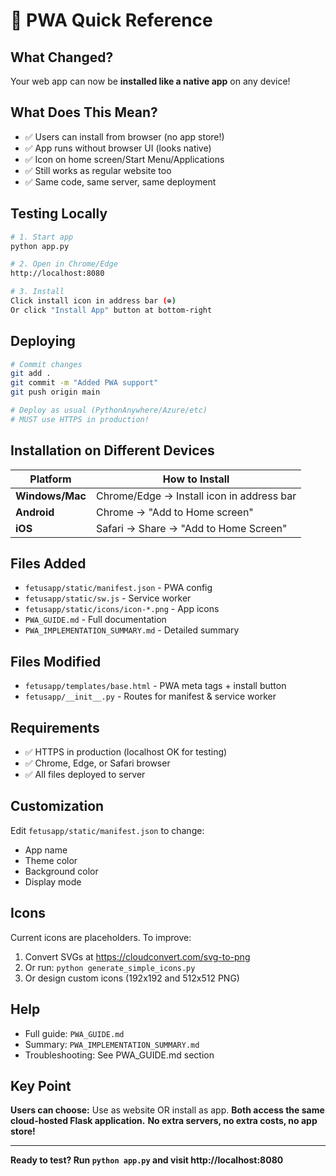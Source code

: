 # 🚀 PWA Quick Reference

## What Changed?
Your web app can now be **installed like a native app** on any device!

## What Does This Mean?
- ✅ Users can install from browser (no app store!)
- ✅ App runs without browser UI (looks native)
- ✅ Icon on home screen/Start Menu/Applications
- ✅ Still works as regular website too
- ✅ Same code, same server, same deployment

## Testing Locally

```bash
# 1. Start app
python app.py

# 2. Open in Chrome/Edge
http://localhost:8080

# 3. Install
Click install icon in address bar (⊕)
Or click "Install App" button at bottom-right
```

## Deploying

```bash
# Commit changes
git add .
git commit -m "Added PWA support"
git push origin main

# Deploy as usual (PythonAnywhere/Azure/etc)
# MUST use HTTPS in production!
```

## Installation on Different Devices

| Platform | How to Install |
|----------|---------------|
| **Windows/Mac** | Chrome/Edge → Install icon in address bar |
| **Android** | Chrome → "Add to Home screen" |
| **iOS** | Safari → Share → "Add to Home Screen" |

## Files Added
- `fetusapp/static/manifest.json` - PWA config
- `fetusapp/static/sw.js` - Service worker
- `fetusapp/static/icons/icon-*.png` - App icons
- `PWA_GUIDE.md` - Full documentation
- `PWA_IMPLEMENTATION_SUMMARY.md` - Detailed summary

## Files Modified
- `fetusapp/templates/base.html` - PWA meta tags + install button
- `fetusapp/__init__.py` - Routes for manifest & service worker

## Requirements
- ✅ HTTPS in production (localhost OK for testing)
- ✅ Chrome, Edge, or Safari browser
- ✅ All files deployed to server

## Customization
Edit `fetusapp/static/manifest.json` to change:
- App name
- Theme color
- Background color
- Display mode

## Icons
Current icons are placeholders. To improve:
1. Convert SVGs at https://cloudconvert.com/svg-to-png
2. Or run: `python generate_simple_icons.py`
3. Or design custom icons (192x192 and 512x512 PNG)

## Help
- Full guide: `PWA_GUIDE.md`
- Summary: `PWA_IMPLEMENTATION_SUMMARY.md`
- Troubleshooting: See PWA_GUIDE.md section

## Key Point
**Users can choose:** Use as website OR install as app.
**Both access the same cloud-hosted Flask application.**
**No extra servers, no extra costs, no app store!**

---

**Ready to test? Run `python app.py` and visit http://localhost:8080**
